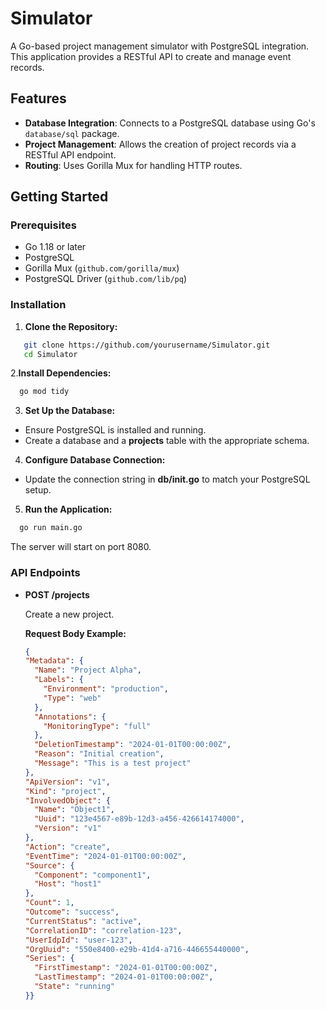 # Simulator

A Go-based project management simulator with PostgreSQL integration. This application provides a RESTful API to create and manage event records.

## Features

- **Database Integration**: Connects to a PostgreSQL database using Go's `database/sql` package.
- **Project Management**: Allows the creation of project records via a RESTful API endpoint.
- **Routing**: Uses Gorilla Mux for handling HTTP routes.

## Getting Started

### Prerequisites

- Go 1.18 or later
- PostgreSQL
- Gorilla Mux (`github.com/gorilla/mux`)
- PostgreSQL Driver (`github.com/lib/pq`)

### Installation

1. **Clone the Repository:**

```sh
   git clone https://github.com/yourusername/Simulator.git
   cd Simulator
```

2.**Install Dependencies:**

```sh
  go mod tidy
```

3. **Set Up the Database:**

 * Ensure PostgreSQL is installed and running.
 * Create a database and a **projects** table with the appropriate schema.

4. **Configure Database Connection:**

 * Update the connection string in **db/init.go** to match your PostgreSQL setup.

5. **Run the Application:**

```sh
  go run main.go
```
  The server will start on port 8080.

### API Endpoints

* **POST /projects**

  Create a new project.

  **Request Body Example:**

  ```json
  {
  "Metadata": {
    "Name": "Project Alpha",
    "Labels": {
      "Environment": "production",
      "Type": "web"
    },
    "Annotations": {
      "MonitoringType": "full"
    },
    "DeletionTimestamp": "2024-01-01T00:00:00Z",
    "Reason": "Initial creation",
    "Message": "This is a test project"
  },
  "ApiVersion": "v1",
  "Kind": "project",
  "InvolvedObject": {
    "Name": "Object1",
    "Uuid": "123e4567-e89b-12d3-a456-426614174000",
    "Version": "v1"
  },
  "Action": "create",
  "EventTime": "2024-01-01T00:00:00Z",
  "Source": {
    "Component": "component1",
    "Host": "host1"
  },
  "Count": 1,
  "Outcome": "success",
  "CurrentStatus": "active",
  "CorrelationID": "correlation-123",
  "UserIdpId": "user-123",
  "OrgUuid": "550e8400-e29b-41d4-a716-446655440000",
  "Series": {
    "FirstTimestamp": "2024-01-01T00:00:00Z",
    "LastTimestamp": "2024-01-01T00:00:00Z",
    "State": "running"
  }}
  ```
  

